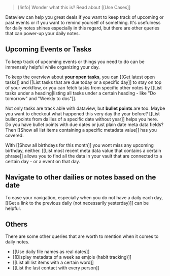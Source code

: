 > [!info] Wonder what this is? Read about [[Use Cases]]

Dataview can help you great deals if you want to keep track of upcoming or past events or if you want to remind yourself of something. It's usefulness for daily notes shines especially in this regard, but there are other queries that can power-up your daily notes.

## Upcoming Events or Tasks

To keep track of upcoming events or things you need to do can be immensely helpful while organizing your day. 

To keep the overview about **your open tasks**, you can [[Get latest open tasks]]  and [[List tasks that are due today or a specific day]] to stay on top of your workflow, or you can fetch tasks from specific other notes by [[List tasks under a heading|listing all tasks under a certain heading - like "Do tomorrow" and "Weekly to dos"]]. 

Not only tasks are track able with dataview, but **bullet points** are too. Maybe you want to checkout what happened this very day the year before? [[List bullet points from dailies of a specific date without year]] helps you here. Do you have bullet points with due dates or just plain date meta data fields? Then [[Show all list items containing a specific metadata value]] has you covered. 

With [[Show all birthdays for this month]] you wont miss any upcoming birthday, neither. [[List most recent meta data value that contains a certain phrase]] allows you to find all the data in your vault that are connected to a certain day - or a event on that day.

## Navigate to other dailies or notes based on the date

To ease your navigation, especially when you do not have a daily each day, [[Get a link to the previous daily (not necessarily yesterday)]] can be helpful.

## Others

There are some other queries that are worth to mention when it comes to daily notes.

- [[Use daily file names as real dates]]
- [[Display metadata of a week as emjois (habit tracking)]]
- [[List all list items with a certain word]]
- [[List the last contact with every person]]

